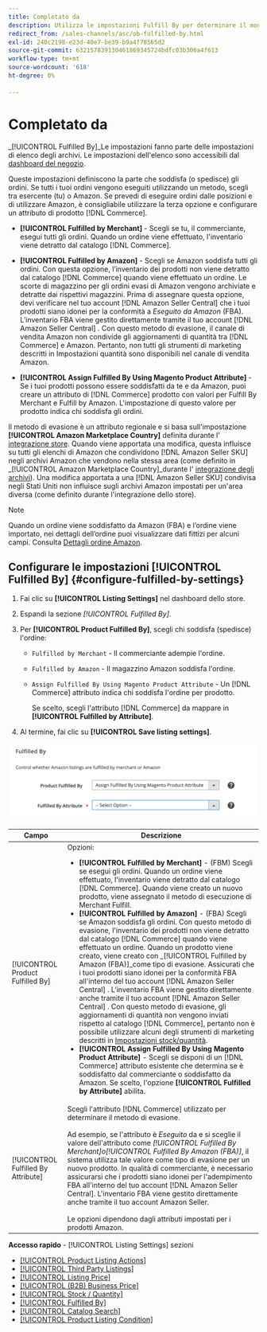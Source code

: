 ```yaml
---
title: Completato da
description: Utilizza le impostazioni Fulfill By per determinare il modo in cui gli ordini degli elenchi Amazon vengono soddisfatti (spediti).
redirect_from: /sales-channels/asc/ob-fulfilled-by.html
exl-id: 240c2198-e23d-40e7-be39-b9a4f78565d2
source-git-commit: 632157839130461869345724bdfc03b306a4f613
workflow-type: tm+mt
source-wordcount: '618'
ht-degree: 0%

---
```


# Completato da

_[!UICONTROL Fulfilled By]_Le impostazioni fanno parte delle impostazioni di elenco degli archivi. Le impostazioni dell&#39;elenco sono accessibili dal [dashboard del negozio](./amazon-store-dashboard.md).

Queste impostazioni definiscono la parte che soddisfa (o spedisce) gli ordini. Se tutti i tuoi ordini vengono eseguiti utilizzando un metodo, scegli tra esercente (tu) o Amazon. Se prevedi di eseguire ordini dalle posizioni e di utilizzare Amazon, è consigliabile utilizzare la terza opzione e configurare un attributo di prodotto [!DNL Commerce].

- **[!UICONTROL Fulfilled by Merchant]** - Scegli se tu, il commerciante, esegui tutti gli ordini. Quando un ordine viene effettuato, l&#39;inventario viene detratto dal catalogo [!DNL Commerce].

- **[!UICONTROL Fulfilled by Amazon]** - Scegli se Amazon soddisfa tutti gli ordini. Con questa opzione, l’inventario dei prodotti non viene detratto dal catalogo [!DNL Commerce] quando viene effettuato un ordine. Le scorte di magazzino per gli ordini evasi di Amazon vengono archiviate e detratte dai rispettivi magazzini. Prima di assegnare questa opzione, devi verificare nel tuo account [!DNL Amazon Seller Central] che i tuoi prodotti siano idonei per la conformità a _Eseguito da Amazon_ (FBA). L’inventario FBA viene gestito direttamente tramite il tuo account [!DNL Amazon Seller Central] . Con questo metodo di evasione, il canale di vendita Amazon non condivide gli aggiornamenti di quantità tra [!DNL Commerce] e Amazon. Pertanto, non tutti gli strumenti di marketing descritti in Impostazioni quantità sono disponibili nel canale di vendita Amazon.

- **[!UICONTROL Assign Fulfilled By Using Magento Product Attribute]** - Se i tuoi prodotti possono essere soddisfatti da te e da Amazon, puoi creare un attributo di  [!DNL Commerce] prodotto con valori per Fulfill By Merchant e Fulfill by Amazon. L&#39;impostazione di questo valore per prodotto indica chi soddisfa gli ordini.

Il metodo di evasione è un attributo regionale e si basa sull&#39;impostazione **[!UICONTROL Amazon Marketplace Country]** definita durante l&#39; [integrazione store](./store-integration.md). Quando viene apportata una modifica, questa influisce su tutti gli elenchi di Amazon che condividono [!DNL Amazon Seller SKU] negli archivi Amazon che vendono nella stessa area (come definito in _[!UICONTROL Amazon Marketplace Country]_durante l&#39; [integrazione degli archivi](./store-integration.md)). Una modifica apportata a una [!DNL Amazon Seller SKU] condivisa negli Stati Uniti non influisce sugli archivi Amazon impostati per un&#39;area diversa (come definito durante l&#39;integrazione dello store).

>[!NOTE]
>
>Quando un ordine viene soddisfatto da Amazon (FBA) e l’ordine viene importato, nei dettagli dell’ordine puoi visualizzare dati fittizi per alcuni campi. Consulta [Dettagli ordine Amazon](./amazon-order-details.md).

## Configurare le impostazioni [!UICONTROL Fulfilled By] {#configure-fulfilled-by-settings}

1. Fai clic su **[!UICONTROL Listing Settings]** nel dashboard dello store.

1. Espandi la sezione _[!UICONTROL Fulfilled By]_.

1. Per **[!UICONTROL Product Fulfilled By]**, scegli chi soddisfa (spedisce) l&#39;ordine:

   - `Fulfilled by Merchant` - Il commerciante adempie l&#39;ordine.

   - `Fulfilled by Amazon` - Il magazzino Amazon soddisfa l&#39;ordine.

   - `Assign Fulfilled By Using Magento Product Attribute` - Un  [!DNL Commerce] attributo indica chi soddisfa l&#39;ordine per prodotto.

      Se scelto, scegli l&#39;attributo [!DNL Commerce] da mappare in **[!UICONTROL Fulfilled by Attribute]**.

1. Al termine, fai clic su **[!UICONTROL Save listing settings]**.

![Impostazioni soddisfatte da](assets/amazon-fulfilled-by.png)

| Campo | Descrizione |
|--- |--- |
| [!UICONTROL Product Fulfilled By] | Opzioni:<ul><li>**[!UICONTROL Fulfilled by Merchant]** - (FBM) Scegli se esegui gli ordini. Quando un ordine viene effettuato, l&#39;inventario viene detratto dal catalogo [!DNL Commerce]. Quando viene creato un nuovo prodotto, viene assegnato il metodo di esecuzione di Merchant Fulfill.</li><li>**[!UICONTROL Fulfilled by Amazon]** - (FBA) Scegli se Amazon soddisfa gli ordini. Con questo metodo di evasione, l&#39;inventario dei prodotti non viene detratto dal catalogo [!DNL Commerce] quando viene effettuato un ordine. Quando un prodotto viene creato, viene creato con _[!UICONTROL Fulfilled by Amazon (FBA)]_come tipo di evasione. Assicurati che i tuoi prodotti siano idonei per la conformità FBA all&#39;interno del tuo account [!DNL Amazon Seller Central] . L’inventario FBA viene gestito direttamente anche tramite il tuo account [!DNL Amazon Seller Central] . Con questo metodo di evasione, gli aggiornamenti di quantità non vengono inviati rispetto al catalogo [!DNL Commerce], pertanto non è possibile utilizzare alcuni degli strumenti di marketing descritti in [Impostazioni stock/quantità](./stock-quantity.md).</li><li>**[!UICONTROL Assign Fulfilled By Using Magento Product Attribute]** - Scegli se disponi di un  [!DNL Commerce] attributo esistente che determina se è soddisfatto dal commerciante o soddisfatto da Amazon. Se scelto, l&#39;opzione **[!UICONTROL Fulfilled by Attribute]** abilita.</li></ul> |
| [!UICONTROL Fulfilled By Attribute] | Scegli l&#39;attributo [!DNL Commerce] utilizzato per determinare il metodo di evasione.<br><br>Ad esempio, se l&#39;attributo è  _Eseguito_ da e si sceglie il valore dell&#39;attributo come  _[!UICONTROL Fulfilled By Merchant]_o_[!UICONTROL Fulfilled By Amazon (FBA)]_, il sistema utilizza tale valore come tipo di evasione per un nuovo prodotto. In qualità di commerciante, è necessario assicurarsi che i prodotti siano idonei per l&#39;adempimento FBA all&#39;interno del tuo account [!DNL Amazon Seller Central]. L&#39;inventario FBA viene gestito direttamente anche tramite il tuo account Amazon Seller.<br><br>Le opzioni dipendono dagli attributi impostati per i prodotti Amazon. |

**Accesso rapido**  -  [!UICONTROL Listing Settings] sezioni

- [[!UICONTROL Product Listing Actions]](./product-listing-actions.md)
- [[!UICONTROL Third Party Listings]](./third-party-listing-settings.md)
- [[!UICONTROL Listing Price]](./listing-price.md)
- [[!UICONTROL (B2B) Business Price]](./business-pricing.md)
- [[!UICONTROL Stock / Quantity]](./stock-quantity.md)
- [[!UICONTROL Fulfilled By]](./fulfilled-by.md)
- [[!UICONTROL Catalog Search]](./catalog-search.md)
- [[!UICONTROL Product Listing Condition]](./product-listing-condition.md)
